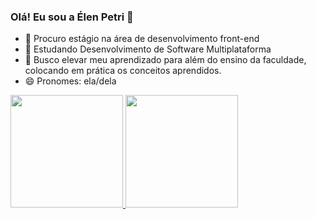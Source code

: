 ### Olá! Eu sou a Élen Petri 👋


- 🔭 Procuro estágio na área de desenvolvimento front-end
- 🌱 Estudando Desenvolvimento de Software Multiplataforma
- 👯 Busco elevar meu aprendizado para além do ensino da faculdade, colocando em prática os conceitos aprendidos.
- 😄 Pronomes: ela/dela

<div>
  <a href="https://github.com/Elen-Petri">
  <img height="180em" src="https://github-readme-stats.vercel.app/api?username=Elen-Petri&show_icons=true&theme=synthwave&include_all_commits=true&count_private=true"/>
  <img height="180em" src="https://github-readme-stats.vercel.app/api/top-langs/?username=Elen-Petri&layout=compact&langs_count=7&theme=synthwave"/>
</div>
  

 

